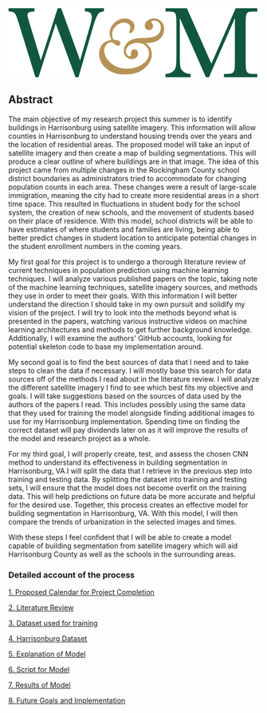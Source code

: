 ![](wm_logo.png)
## Abstract
The main objective of my research project this summer is to identify buildings in Harrisonburg using satellite imagery. This information will allow counties in Harrisonburg to understand housing trends over the years and the location of residential areas. The proposed model will take an input of satellite imagery and then create a map of building segmentations. This will produce a clear outline of where buildings are in that image. The idea of this project came from multiple changes in the Rockingham County school district boundaries as administrators tried to accommodate for changing population counts in each area. These changes were a result of large-scale immigration, meaning the city had to create more residential areas in a short time space. This resulted in fluctuations in student body for the school system, the creation of new schools, and the movement of students based on their place of residence. With this model, school districts will be able to have estimates of where students and families are living, being able to better predict changes in student location to anticipate potential changes in the student enrollment numbers in the coming years.

My first goal for this project is to undergo a thorough literature review of current techniques in population prediction using machine learning techniques. I will analyze various published papers on the topic, taking note of the machine learning techniques, satellite imagery sources, and methods they use in order to meet their goals. With this information I will better understand the direction I should take in my own pursuit and solidify my vision of the project. I will try to look into the methods beyond what is presented in the papers, watching various instructive videos on machine learning architectures and methods to get further background knowledge. Additionally, I will examine the authors' GitHub accounts, looking for potential skeleton code to base my implementation around.

My second goal is to find the best sources of data that I need and to take steps to clean the data if necessary. I will mostly base this search for data sources off of the methods I read about in the literature review. I will analyze the different satellite imagery I find to see which best fits my objective and goals. I will take suggestions based on the sources of data used by the authors of the papers I read. This includes possibly using the same data that they used for training the model alongside finding additional images to use for my Harrisonburg implementation. Spending time on finding the correct dataset will pay dividends later on as it will improve the results of the model and research project as a whole. 

For my third goal, I will properly create, test, and assess the chosen CNN method to understand its effectiveness in building segmentation in Harrisonburg, VA.I will split the data that I retrieve in the previous step into training and testing data. By splitting the dataset into training and testing sets, I will ensure that the model does not become overfit on the training data. This will help predictions on future data be more accurate and helpful for the desired use. Together, this process creates an effective model for building segmentation in Harrisonburg, VA. With this model, I will then compare the trends of urbanization in the selected images and times.

With these steps I feel confident that I will be able to create a model capable of building segmentation from satellite imagery which will aid Harrisonburg County as well as the schools in the surrounding areas. 

### Detailed account of the process
[1. Proposed Calendar for Project Completion](calendar.md)

[2. Literature Review](litreview.md)

[3. Dataset used for training](dataset.md)

[4. Harrisonburg Dataset](hdataset.md)

[5. Explanation of Model](model.md)

[6. Script for Model](script.md)

[7. Results of Model](results.md)

[8. Future Goals and Implementation](future.md)
